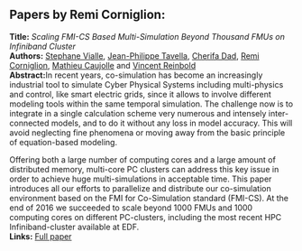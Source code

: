 <h2>Papers by Remi Corniglion:</h2>
<p>
<b>Title:</b> <i> Scaling FMI-CS Based Multi-Simulation Beyond Thousand FMUs on Infiniband Cluster </i> <br />
<b>Authors:</b> <a href="../authors/author_288.html">Stephane Vialle</a>, <a href="../authors/author_267.html">Jean-Philippe Tavella</a>, <a href="../authors/author_51.html">Cherifa Dad</a>, <a href="../authors/author_47.html">Remi Corniglion</a>, <a href="../authors/author_42.html">Mathieu Caujolle</a> and <a href="../authors/author_227.html">Vincent Reinbold</a><br />
<b>Abstract:</b>In recent years, co-simulation has become an increasingly industrial tool to simulate Cyber Physical Systems including multi-physics and control, like smart electric grids, since it allows to involve different modeling tools within the same temporal simulation. The challenge now is to integrate in a single calculation scheme very numerous and intensely inter-connected models, and to do it without any loss in model accuracy. This will avoid neglecting fine phenomena or moving away from the basic principle of equation-based modeling.

Offering both a large number of computing cores and a large amount of distributed memory, multi-core PC clusters can address this key issue in order to achieve huge multi-simulations in acceptable time. This paper introduces all our efforts to parallelize and distribute our co-simulation environment based on the FMI for Co-Simulation standard (FMI-CS). At the end of 2016 we succeeded to scale beyond 1000 FMUs and 1000 computing cores on different PC-clusters, including the most recent HPC Infiniband-cluster available at EDF.<br />
<b>Links:</b> <a href="../submissions/ecp17132673_VialleTavellaDadCorniglionCaujolleReinbold.pdf">Full paper</a></p>